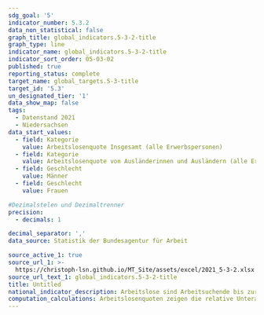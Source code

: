 ```yaml
---
sdg_goal: '5'
indicator_number: 5.3.2
data_non_statistical: false
graph_title: global_indicators.5-3-2-title
graph_type: line
indicator_name: global_indicators.5-3-2-title
indicator_sort_order: 05-03-02
published: true
reporting_status: complete
target_name: global_targets.5-3-title
target_id: '5.3'
un_designated_tier: '1'
data_show_map: false
tags:
  - Datenstand 2021
  - Niedersachsen
data_start_values:
  - field: Kategorie
    value: Arbeitslosenquote Insgesamt (alle Erwerbspersonen)
  - field: Kategorie
    value: Arbeitslosenquote von Ausländerinnen und Ausländern (alle Erwerbspersonen)
  - field: Geschlecht
    value: Männer
  - field: Geschlecht
    value: Frauen

#Dezimalstelen und Dezimaltrenner
precision:
  - decimals: 1

decimal_separator: ','
data_source: Statistik der Bundesagentur für Arbeit

source_active_1: true
source_url_1: >-
  https://christoph-lsn.github.io/MT_Site/assets/excel/2021_5-3-2.xlsx
source_url_text_1: global_indicators.5-3-2-title
title: Untitled
national_indicator_description: Arbeitslose sind Arbeitsuchende bis zur Vollendung des 65. Lebensjahres, die nicht oder weniger als 15 Stunden wöchentlich in einem Beschäftigungsverhältnis stehen, die nicht Schülerin oder Schüler, Studierende oder Teilnehmende an Maßnahmen der beruflichen Weiterbildung, nicht arbeitsunfähig erkrankt, nicht Empfängerin oder Empfänger von Altersrente sind und für eine Arbeitsaufnahme als Arbeitnehmerin oder Arbeitnehmer sofort zur Verfügung stehen. Arbeitslose müssen sich persönlich bei ihrer zuständigen Arbeitsagentur oder dem nach SGB II zuständigen Träger gemeldet haben. Ausländerinnen und Ausländer können nur dann als arbeitslos erfasst werden, wenn sie eine Arbeitnehmertätigkeit in Deutschland ausüben dürfen.
computation_calculations: Arbeitslosenquoten zeigen die relative Unterauslastung des Arbeitskräfteangebots an, indem sie die registrierten Arbeitslosen zu den Erwerbspersonen (EP = Erwerbstätige + Arbeitslose) in Beziehung setzen. Nicht in den Zahlen über Arbeitslose und den entsprechenden Quoten enthalten sind Personen, die sich in Fortbildungs- und Arbeitsbeschaffungsmaßnahmen oder im Vorruhestand befinden. Das Ausmaß der Unterbeschäftigung ist daher höher, als es die amtlichen Zahlen über Arbeitslose ausweisen. Die Statistik wird von der Bundesagentur für Arbeit geführt.
---
```

